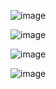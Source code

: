 ![image](https://github.com/user-attachments/assets/dff489a9-ae7f-4b84-a3f3-01b8f1c2e38b)

![image](https://github.com/user-attachments/assets/340dc5e4-623e-4186-bf7d-709c2c1d3d55)


![image](https://github.com/user-attachments/assets/92442202-e8ac-4045-b860-432caf624016)


![image](https://github.com/user-attachments/assets/a8accaa1-c7f4-4e06-b9ac-94be6fc9c74e)
